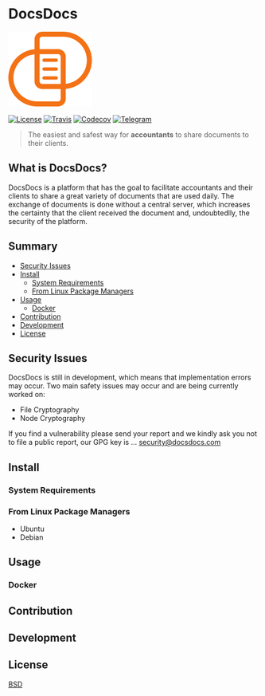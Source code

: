 # DocsDocs

![DocsDocs Logo](assets/client/images/logo.png)

[![License](https://img.shields.io/badge/License-BSD-blue.svg?style=for-the-badge)](LICENSE)
[![Travis](https://img.shields.io/travis/murilobsd/docsdocs/master.svg?style=for-the-badge)](https://travis-ci.org/murilobsd/docsdocs)
[![Codecov](https://img.shields.io/codecov/c/gh/murilobsd/docsdocs.svg?style=for-the-badge)](https://codecov.io/gh/murilobsd/docsdocs)
[![Telegram](https://img.shields.io/badge/telegram-chat-blue.svg?style=for-the-badge&logo=telegram)](https://t.me/joinchat/BEU4pxK-Ow8IXiKTQEJZxg)

> The easiest and safest way for **accountants** to share documents to their clients.

## What is DocsDocs?

DocsDocs is a platform that has the goal to facilitate accountants and their clients to share a great variety of documents that are used daily. The exchange of documents is done without a central server, which increases the certainty that the client received the document and, undoubtedlly, the security of the platform.  

## Summary

- [Security Issues](#questoes-de-seguranca)
- [Install](#instalacao)
    - [System Requirements](#requisitos-do-sistema)
    - [From Linux Package Managers](#pacotes-linux)
- [Usage](#uso)
    - [Docker](#docker)
- [Contribution](#contribuicao)
- [Development](#desenvolvimento)
- [License](#licenca)

## Security Issues

DocsDocs is still in development, which means that implementation errors may occur. 
Two main safety issues may occur and are being currently worked on:

- File Cryptography 
- Node Cryptography 

If you find a vulnerability please send your report and we kindly ask you not to file a public report, our GPG key is ... security@docsdocs.com

## Install

### System Requirements

### From Linux Package Managers

- Ubuntu
- Debian

## Usage

### Docker

## Contribution

## Development

## License

[BSD](LICENSE)
